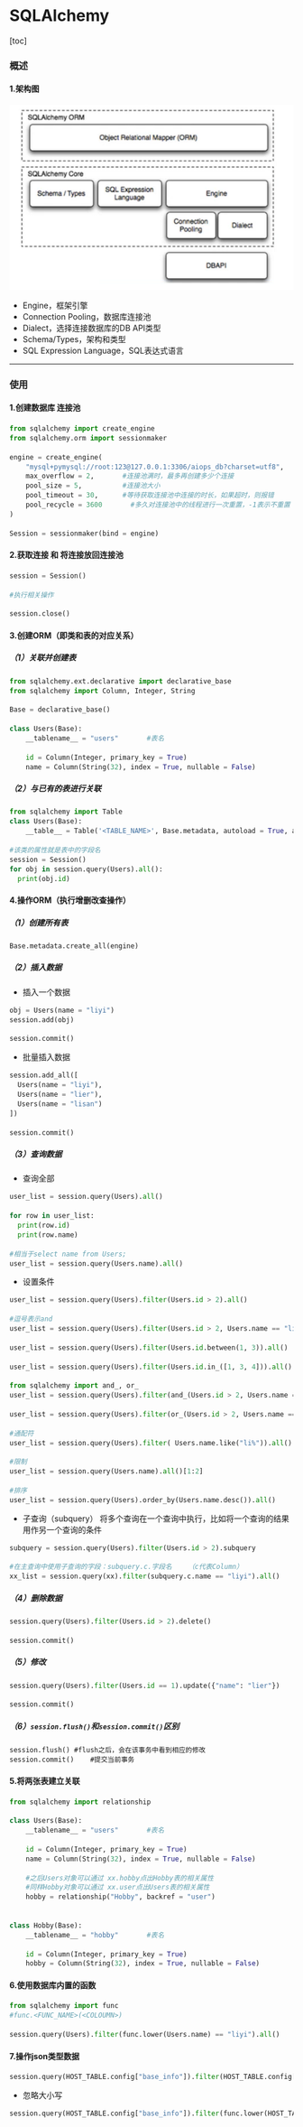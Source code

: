 # SQLAlchemy

[toc]

### 概述

#### 1.架构图
![](./imgs/SQLAlchemy_01.png)

* Engine，框架引擎
* Connection Pooling，数据库连接池
* Dialect，选择连接数据库的DB API类型
* Schema/Types，架构和类型
* SQL Expression Language，SQL表达式语言


***

### 使用

#### 1.创建数据库 连接池
```python
from sqlalchemy import create_engine
from sqlalchemy.orm import sessionmaker

engine = create_engine(
    "mysql+pymysql://root:123@127.0.0.1:3306/aiops_db?charset=utf8",
    max_overflow = 2,       #连接池满时，最多再创建多少个连接
    pool_size = 5,          #连接池大小
    pool_timeout = 30,      #等待获取连接池中连接的时长，如果超时，则报错
    pool_recycle = 3600       #多久对连接池中的线程进行一次重置，-1表示不重置
)

Session = sessionmaker(bind = engine)

```

#### 2.获取连接 和 将连接放回连接池
```python
session = Session()

#执行相关操作

session.close()
```

#### 3.创建ORM（即类和表的对应关系）

##### （1）关联并创建表
```python
from sqlalchemy.ext.declarative import declarative_base
from sqlalchemy import Column, Integer, String

Base = declarative_base()

class Users(Base):
    __tablename__ = "users"       #表名

    id = Column(Integer, primary_key = True)
    name = Column(String(32), index = True, nullable = False)
```

##### （2）与已有的表进行关联
```python
from sqlalchemy import Table
class Users(Base):
    __table__ = Table('<TABLE_NAME>', Base.metadata, autoload = True, autoload_with = engine)

#该类的属性就是表中的字段名
session = Session()
for obj in session.query(Users).all():
  print(obj.id)

```

#### 4.操作ORM（执行增删改查操作）

##### （1）创建所有表
```python
Base.metadata.create_all(engine)
```

##### （2）插入数据

* 插入一个数据
```python
obj = Users(name = "liyi")
session.add(obj)

session.commit()
```

* 批量插入数据
```python
session.add_all([
  Users(name = "liyi"),
  Users(name = "lier"),
  Users(name = "lisan")
])

session.commit()
```

##### （3）查询数据

* 查询全部
```python
user_list = session.query(Users).all()

for row in user_list:
  print(row.id)
  print(row.name)

#相当于select name from Users;
user_list = session.query(Users.name).all()
```

* 设置条件
```python
user_list = session.query(Users).filter(Users.id > 2).all()

#逗号表示and
user_list = session.query(Users).filter(Users.id > 2, Users.name == "liyi").all()

user_list = session.query(Users).filter(Users.id.between(1, 3)).all()

user_list = session.query(Users).filter(Users.id.in_([1, 3, 4])).all()

from sqlalchemy import and_, or_
user_list = session.query(Users).filter(and_(Users.id > 2, Users.name == "liyi")).all()

user_list = session.query(Users).filter(or_(Users.id > 2, Users.name == "liyi")).all()

#通配符
user_list = session.query(Users).filter( Users.name.like("li%")).all()

#限制
user_list = session.query(Users.name).all()[1:2]

#排序
user_list = session.query(Users).order_by(Users.name.desc()).all()
```

* 子查询（subquery）
将多个查询在一个查询中执行，比如将一个查询的结果用作另一个查询的条件
```python
subquery = session.query(Users).filter(Users.id > 2).subquery

#在主查询中使用子查询的字段：subquery.c.字段名    （c代表Column）
xx_list = session.query(xx).filter(subquery.c.name == "liyi").all()
```


##### （4）删除数据
```python
session.query(Users).filter(Users.id > 2).delete()

session.commit()
```

##### （5）修改
```python
session.query(Users).filter(Users.id == 1).update({"name": "lier"})

session.commit()
```

##### （6）`session.flush()`和`session.commit()`区别
```shell
session.flush() #flush之后，会在该事务中看到相应的修改
session.commit()    #提交当前事务
```

#### 5.将两张表建立关联

```python
from sqlalchemy import relationship

class Users(Base):
    __tablename__ = "users"       #表名

    id = Column(Integer, primary_key = True)
    name = Column(String(32), index = True, nullable = False)

    #之后Users对象可以通过 xx.hobby点出Hobby表的相关属性
    #同样Hobby对象可以通过 xx.user点出Users表的相关属性
    hobby = relationship("Hobby", backref = "user")


class Hobby(Base):
    __tablename__ = "hobby"       #表名

    id = Column(Integer, primary_key = True)
    hobby = Column(String(32), index = True, nullable = False)
```

#### 6.使用数据库内置的函数
```python
from sqlalchemy import func
#func.<FUNC_NAME>(<COLOUMN>)

session.query(Users).filter(func.lower(Users.name) == "liyi").all()
```

#### 7.操作json类型数据

```python
session.query(HOST_TABLE.config["base_info"]).filter(HOST_TABLE.config["base_info"]["scan_ip"] == "3.1.5.19").all()
```

* 忽略大小写
```python
session.query(HOST_TABLE.config["base_info"]).filter(func.lower(HOST_TABLE.config["base_info"]["scan_ip"]) == func.json_quote("3.1.5.19")).all()
```
